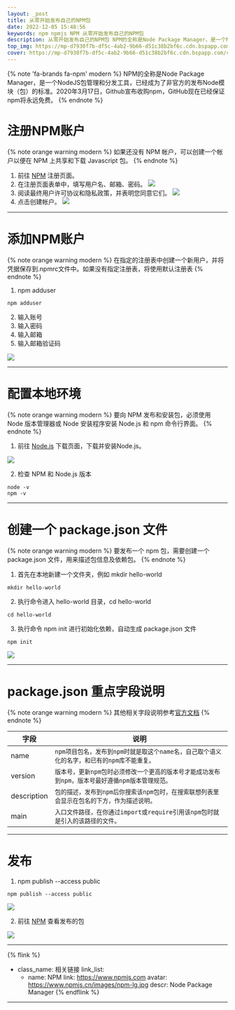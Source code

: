```yaml
---
layout: _post
title: 从零开始发布自己的NPM包
date: 2022-12-05 15:48:56
keywords: npm npmjs NPM 从零开始发布自己的NPM包
description: 从零开始发布自己的NPM包 NPM的全称是Node Package Manager，是一个NodeJS包管理和分发工具，已经成为了非官方的发布Node模块（包）的标准。
top_img: https://mp-d7930f7b-df5c-4ab2-9b66-d51c38b2bf6c.cdn.bspapp.com/cloudstorage/3d1a51e4-3a0c-4d21-8043-2d35c1fbc64e.jpg
cover: https://mp-d7930f7b-df5c-4ab2-9b66-d51c38b2bf6c.cdn.bspapp.com/cloudstorage/3d1a51e4-3a0c-4d21-8043-2d35c1fbc64e.jpg
---
```


{% note 'fa-brands fa-npm' modern %}
NPM的全称是Node Package Manager，是一个NodeJS包管理和分发工具，已经成为了非官方的发布Node模块（包）的标准。2020年3月17日，Github宣布收购npm，GitHub现在已经保证npm将永远免费。
{% endnote %}

注册NPM账户
======

{% note orange warning modern %}
如果还没有 NPM 帐户，可以创建一个帐户以便在 NPM 上共享和下载 Javascript 包。
{% endnote %}

1. 前往 [NPM](https://www.npmjs.com/signup) 注册页面。
2. 在注册页面表单中，填写用户名、邮箱、密码。
![](https://docs.npmjs.com/getting-started/setting-up-your-npm-user-account/signup-form.png)
3. 阅读最终用户许可协议和隐私政策，并表明您同意它们。
![](https://docs.npmjs.com/getting-started/setting-up-your-npm-user-account/privacy-policy.png)
4. 点击创建帐户。
![](https://docs.npmjs.com/getting-started/setting-up-your-npm-user-account/create-account-button.png)

---

添加NPM账户
======

{% note orange warning modern %}
在指定的注册表中创建一个新用户，并将凭据保存到.npmrc文件中。如果没有指定注册表，将使用默认注册表
{% endnote %}

1. npm adduser

```
npm adduser
```

2. 输入账号
3. 输入密码
4. 输入邮箱
5. 输入邮箱验证码

![](https://mp-d7930f7b-df5c-4ab2-9b66-d51c38b2bf6c.cdn.bspapp.com/cloudstorage/b35bd90a-6c63-4fb8-b402-0558325ee641.png)

---

配置本地环境
======

{% note orange warning modern %}
要向 NPM 发布和安装包，必须使用 Node 版本管理器或 Node 安装程序安装 Node.js 和 npm 命令行界面。
{% endnote %}

1. 前往 [Node.js](https://nodejs.org/en/download/) 下载页面，下载并安装Node.js。

![](https://www.npmjs.cn/images/win-installing-node-lts.png)

2. 检查 NPM 和 Node.js 版本

```
node -v
npm -v
```

---

创建一个 package.json 文件
======

{% note orange warning modern %}
要发布一个 npm 包，需要创建一个 package.json 文件，用来描述包信息及依赖包。
{% endnote %}

1. 首先在本地新建一个文件夹，例如 mkdir hello-world

```
mkdir hello-world
```

2. 执行命令进入 hello-world 目录，cd hello-world

```
cd hello-world
```

3. 执行命令 npm init 进行初始化依赖，自动生成 package.json 文件

```
npm init
```

![](https://mp-d7930f7b-df5c-4ab2-9b66-d51c38b2bf6c.cdn.bspapp.com/cloudstorage/57a58852-8672-40d5-9f97-fc2d6b81e4d3.png)

---

package.json 重点字段说明
======

{% note orange warning modern %}
其他相关字段说明参考[官方文档](https://docs.npmjs.com/cli/v8/configuring-npm/package-json)
{% endnote %}

|字段|说明|
|-|-|
|name|`npm项目包名，发布到npm时就是取这个name名，自己取个语义化的名字，和已有的npm库不能重复。`|
|version|`版本号，更新npm包时必须修改一个更高的版本号才能成功发布到npm，版本号最好遵循npm版本管理规范。`|
|description|`包的描述，发布到npm后你搜索该npm包时，在搜索联想列表里会显示在包名的下方，作为描述说明。`|
|main|`入口文件路径，在你通过import或require引用该npm包时就是引入的该路径的文件。`|

---

发布
======

1. npm publish --access public

```
npm publish --access public
```

![](https://mp-d7930f7b-df5c-4ab2-9b66-d51c38b2bf6c.cdn.bspapp.com/cloudstorage/b61f948a-d104-4f34-8d54-9314f538f37d.png)

2. 前往 [NPM](https://www.npmjs.com/search?q=%40chen-af) 查看发布的包

![](https://mp-d7930f7b-df5c-4ab2-9b66-d51c38b2bf6c.cdn.bspapp.com/cloudstorage/346bd9e5-8b01-42f0-ac5f-48bd1f1c90b6.png)

---

{% flink %}
- class_name: 相关链接
  link_list:
    - name: NPM
      link: https://www.npmjs.com
      avatar: https://www.npmjs.cn/images/npm-lg.jpg
      descr: Node Package Manager
{% endflink %}

---